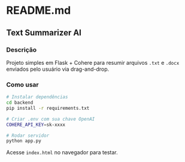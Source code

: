 # README.md
## Text Summarizer AI

### Descrição
Projeto simples em Flask + Cohere para resumir arquivos `.txt` e `.docx` enviados pelo usuário via drag-and-drop.

### Como usar
```bash
# Instalar dependências
cd backend
pip install -r requirements.txt

# Criar .env com sua chave OpenAI
COHERE_API_KEY=sk-xxxx

# Rodar servidor
python app.py
```

Acesse `index.html` no navegador para testar.
